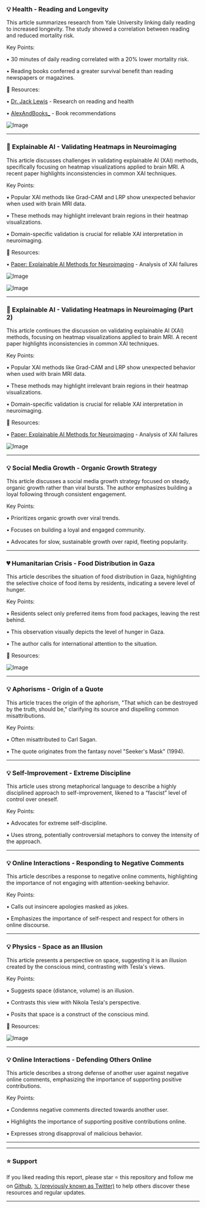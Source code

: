 ### 💡 Health - Reading and Longevity

This article summarizes research from Yale University linking daily reading to increased longevity.  The study showed a correlation between reading and reduced mortality risk.

Key Points:

• 30 minutes of daily reading correlated with a 20% lower mortality risk.


• Reading books conferred a greater survival benefit than reading newspapers or magazines.



🔗 Resources:

• [Dr. Jack Lewis](https://x.com/DrJackLewis) - Research on reading and health

• [AlexAndBooks_](https://x.com/AlexAndBooks_) - Book recommendations


![Image](https://pbs.twimg.com/media/GzCE5FmW4AAZbQE?format=jpg&name=small)


---
### 🤖 Explainable AI - Validating Heatmaps in Neuroimaging

This article discusses challenges in validating explainable AI (XAI) methods, specifically focusing on heatmap visualizations applied to brain MRI.  A recent paper highlights inconsistencies in common XAI techniques.

Key Points:

• Popular XAI methods like Grad-CAM and LRP show unexpected behavior when used with brain MRI data.


• These methods may highlight irrelevant brain regions in their heatmap visualizations.


• Domain-specific validation is crucial for reliable XAI interpretation in neuroimaging.



🔗 Resources:

• [Paper: Explainable AI Methods for Neuroimaging](https://arxiv.org/pdf/2508.02560) - Analysis of XAI failures


![Image](https://pbs.twimg.com/media/GzD1zexbcAAOqdO?format=jpg&name=small)

![Image](https://pbs.twimg.com/media/GzD10XSaEAA4aSA?format=jpg&name=small)


---
### 🤖 Explainable AI - Validating Heatmaps in Neuroimaging (Part 2)

This article continues the discussion on validating explainable AI (XAI) methods, focusing on heatmap visualizations applied to brain MRI.  A recent paper highlights inconsistencies in common XAI techniques.


Key Points:

• Popular XAI methods like Grad-CAM and LRP show unexpected behavior when used with brain MRI data.


• These methods may highlight irrelevant brain regions in their heatmap visualizations.


• Domain-specific validation is crucial for reliable XAI interpretation in neuroimaging.



🔗 Resources:

• [Paper: Explainable AI Methods for Neuroimaging](https://arxiv.org/pdf/2508.02560) - Analysis of XAI failures


![Image](https://pbs.twimg.com/media/GzD2dEcbsAAIYut?format=jpg&name=small)


---
### 💡 Social Media Growth - Organic Growth Strategy

This article discusses a social media growth strategy focused on steady, organic growth rather than viral bursts.  The author emphasizes building a loyal following through consistent engagement.

Key Points:

• Prioritizes organic growth over viral trends.


• Focuses on building a loyal and engaged community.


• Advocates for slow, sustainable growth over rapid, fleeting popularity.



---
### 💔 Humanitarian Crisis - Food Distribution in Gaza

This article describes the situation of food distribution in Gaza, highlighting the selective choice of food items by residents, indicating a severe level of hunger.

Key Points:

• Residents select only preferred items from food packages, leaving the rest behind.


• This observation visually depicts the level of hunger in Gaza.


• The author calls for international attention to the situation.


🔗 Resources:

![Image](https://pbs.twimg.com/ext_tw_video_thumb/1959179846933700608/pu/img/wXDqzbOOu_VGtUVH.jpg)


---
### 💡 Aphorisms - Origin of a Quote

This article traces the origin of the aphorism, "That which can be destroyed by the truth, should be," clarifying its source and dispelling common misattributions.

Key Points:

• Often misattributed to Carl Sagan.


• The quote originates from the fantasy novel "Seeker's Mask" (1994).



---
### 💡 Self-Improvement - Extreme Discipline

This article uses strong metaphorical language to describe a highly disciplined approach to self-improvement, likened to a “fascist” level of control over oneself.

Key Points:

• Advocates for extreme self-discipline.


• Uses strong, potentially controversial metaphors to convey the intensity of the approach.



---
### 💡 Online Interactions - Responding to Negative Comments

This article describes a response to negative online comments, highlighting the importance of not engaging with attention-seeking behavior.

Key Points:

• Calls out insincere apologies masked as jokes.


• Emphasizes the importance of self-respect and respect for others in online discourse.



---
### 💡 Physics - Space as an Illusion

This article presents a perspective on space, suggesting it is an illusion created by the conscious mind, contrasting with Tesla's views.

Key Points:

• Suggests space (distance, volume) is an illusion.


• Contrasts this view with Nikola Tesla's perspective.


• Posits that space is a construct of the conscious mind.



🔗 Resources:

![Image](https://pbs.twimg.com/media/Gy8YOf7XQAArrvV?format=jpg&name=small)


---
### 💡 Online Interactions - Defending Others Online

This article describes a strong defense of another user against negative online comments, emphasizing the importance of supporting positive contributions.

Key Points:

• Condemns negative comments directed towards another user.


• Highlights the importance of supporting positive contributions online.


• Expresses strong disapproval of malicious behavior.



---


---

### ⭐️ Support

If you liked reading this report, please star ⭐️ this repository and follow me on [Github](https://github.com/Drix10), [𝕏 (previously known as Twitter)](https://x.com/DRIX_10_) to help others discover these resources and regular updates.

---